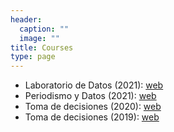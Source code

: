 ```yaml
---
header:
  caption: ""
  image: ""
title: Courses
type: page
---
```


* Laboratorio de Datos (2021): [web](https://guillermosolovey.github.io/laboratoriodedatos2021-2C/index.html)
* Periodismo y Datos (2021): [web](https://sites.google.com/view/cursoperiodismodatos/curso)
* Toma de decisiones (2020): [web](https://sites.google.com/view/tdd2020/home)
* Toma de decisiones (2019): [web](https://sites.google.com/view/tdd2019/home)